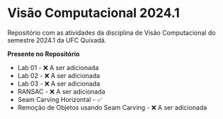 # Visão Computacional 2024.1

Repositório com as atividades da disciplina de Visão Computacional do semestre 2024.1 da UFC Quixadá.

**Presente no Repositório**

- Lab 01 - ❌ A ser adicionada
- Lab 02 - ❌ A ser adicionada
- Lab 03 - ❌ A ser adicionada
- RANSAC - ❌ A ser adicionada
- Seam Carving Horizontal - ✅
- Remoção de Objetos usando Seam Carving - ❌ A ser adicionada
